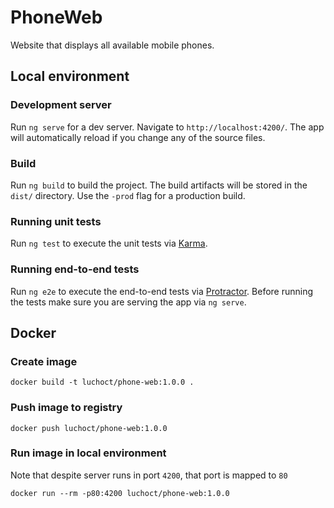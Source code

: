 # PhoneWeb

Website that displays all available mobile phones.

## Local environment
### Development server

Run `ng serve` for a dev server. Navigate to `http://localhost:4200/`. The app will automatically reload if you change any of the source files.

### Build

Run `ng build` to build the project. The build artifacts will be stored in the `dist/` directory. Use the `-prod` flag for a production build.

### Running unit tests

Run `ng test` to execute the unit tests via [Karma](https://karma-runner.github.io).

### Running end-to-end tests

Run `ng e2e` to execute the end-to-end tests via [Protractor](http://www.protractortest.org/).
Before running the tests make sure you are serving the app via `ng serve`.

## Docker

### Create image
```
docker build -t luchoct/phone-web:1.0.0 .
```

### Push image to registry
```
docker push luchoct/phone-web:1.0.0
```

### Run image in local environment
Note that despite server runs in port `4200`, that port is mapped to `80`
```
docker run --rm -p80:4200 luchoct/phone-web:1.0.0
```

